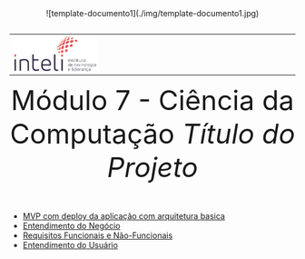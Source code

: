 <center>
![template-documento1](./img/template-documento1.jpg)
</center>
<table>
<tr>
<table>
<tr>
<td><a href= "https://www.inteli.edu.br/"><img src="./img/inteli-logo.png" alt="Inteli - Instituto de Tecnologia e Liderança" border="0" width="30%"></a>
</td>
</tr>
</table>

<font size="+12"><center>
Módulo 7 - Ciência da Computação
*Título do Projeto*
</center></font>

* [MVP com deploy da aplicação com arquitetura basica](mvp_arquitetura_simples.md)
* [Entendimento do Negócio](entendimento_negocio.md)
* [Requisitos Funcionais e Não-Funcionais](requisitos.md)
* [Entendimento do Usuário](entendimento_usuario.md)